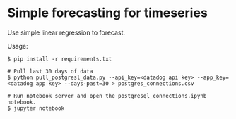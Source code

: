 # Simple forecasting for timeseries

Use simple linear regression to forecast.

Usage:
```
$ pip install -r requirements.txt

# Pull last 30 days of data
$ python pull_postgresl_data.py --api_key=<datadog api key> --app_key=<datadog app key> --days-past=30 > postgres_connections.csv

# Run notebook server and open the postgresql_connections.ipynb notebook.
$ jupyter notebook
```
